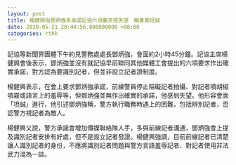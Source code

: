 ```yaml
---
layout: post
title: 楊健興指鄧炳強未承諾記協六項要求感失望　稱會面坦誠
date: 2020-05-21 20:44:56.000000000 +08:00
categories: rthk
---
```


記協等新聞界團體下午約見警務處處長鄧炳強，會面約2小時45分鐘。記協主席楊健興會後表示，鄧炳強並沒有就記協早前聯同其他媒體工會提出的六項要求作出確實承諾，對方認為要識別記者，但並非設立記者證制度。

楊健興表示，在會上要求鄧炳強承諾，前線警員停止阻礙記者拍攝、對記者噴胡椒噴霧或語言上的羞辱等，但鄧炳強並無作出確實的承諾，他感到失望。他形容會面「坦誠」進行，他引述鄧炳強稱，警方執行職務時遇上的困難，包括辨別記者，否認警方視記者為敵人。

楊健興又說，警方承諾會增加傳媒聯絡隊人手，多與前線記者溝通，鄧炳強會上提及識別記者安排有好處，但不是設立記者發證。楊健興強調，目前前線記者已清楚讓人識別記者的身份，不應將識別記者問題與警方言語羞辱記者、對記者使用非法武力混為一談。
